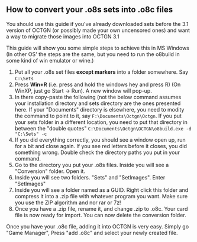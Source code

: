 How to convert your .o8s sets into .o8c files
---------

You should use this guide if you've already downloaded sets before the 3.1 version of OCTGN (or possibly made your own uncensored ones) and want a way to migrate those images into OCTGN 3.1

This guide will show you some simple steps to achieve this in MS Windows (In other OS' the steps are the same, but you need to run the o8build in some kind of win emulator or wine.)

1. Put all your .o8s set files **except markers** into a folder somewhere. Say ```C:\Sets```
2. Press **Win+R** (i.e. press and hold the windows hey and press R) (On WinXP, just go Start -> Run). A new window will pop-up.
3. In there copy-paste the following (not the below command assumes your installation directory and sets directory are the ones presented here. If your "Documents" directory is elsewhere, you need to modity the command to point to it, say ```F:\Documents\Octgn\Octgn```. If you put your sets folder in a different location, you need to put that directory in between the "double quotes"
  ```C:\Documents\Octgn\OCTGN\o8build.exe -d "C:\Sets" -c```
4. If you did everything correctly, you should see a window open up, run for a bit and close again. If you see red letters before it closes, you did something wrong. Double check the directory paths you put in your command.
5. Go to the directory you put your .o8s files. Inside you will see a "Conversion" folder. Open it.
6. Inside you will see two folders. "Sets" and "SetImages". Enter "SetImages"
7. Inside you will see a folder named as a GUID. Right click this folder and compress it into a .zip file with whatever program you want. Make sure you use the ZIP algorithm and nor rar or 7z! 
8. Once you have a .zip file, rename it, and change .zip to .o8c. Your card file is now ready for import. You can now delete the conversion folder.

Once you have your .o8c file, adding it into OCTGN is very easy. Simply go "Game Manager", Press "add .o8c" and select your newly created file.
